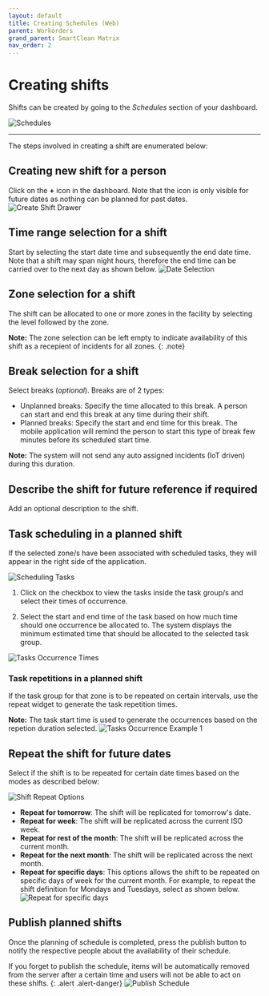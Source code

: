 ```yaml
---
layout: default
title: Creating Schedules (Web)
parent: Workorders
grand_parent: SmartClean Matrix
nav_order: 2
---
```

# Creating shifts

Shifts can be created by going to the _Schedules_ section of your dashboard.

![Schedules](https://www.smartclean.io/matrix/images/scheduleButton.png)

---

The steps involved in creating a shift are enumerated below:

## Creating new shift for a person
Click on the **&#x2B;** icon in the dashboard. Note that the icon is only visible for future dates as nothing can be planned for past dates.
![Create Shift Drawer](https://www.smartclean.io/matrix/images/createShiftWebDrawer.png)

## Time range selection for a shift
Start by selecting the start date time and subsequently the end date time. Note that a shift may span night hours, therefore the end time can be carried over to the next day as shown below.
![Date Selection](https://www.smartclean.io/matrix/images/dateSelection.png)

## Zone selection for a shift
The shift can be allocated to one or more zones in the facility by selecting the level followed by the zone.

**Note:** The zone selection can be left empty to indicate availability of this shift as a recepient of incidents for all zones.
{: .note}

## Break selection for a shift
Select breaks (_optional_). Breaks are of 2 types:
  - Unplanned breaks: Specify the time allocated to this break. A person can start and end this break at any time during their shift.
  - Planned breaks: Specify the start and end time for this break. The mobile application will remind the person to start this type of break few minutes before its scheduled start time.

  **Note:** The system will not send any auto assigned incidents (IoT driven) during this duration.

## Describe the shift for future reference if required
Add an optional description to the shift.

## Task scheduling in a planned shift
If the selected zone/s have been associated with scheduled tasks, they will appear in the right side of the application.

![Scheduling Tasks](https://www.smartclean.io/matrix/images/scheduledTasks.png)

1. Click on the checkbox to view the tasks inside the task group/s and select their times of occurrence.

2. Select the start and end time of the task based on how much time should one occurrence be allocated to. The system displays the minimum estimated time that should be allocated to the selected task group.

![Tasks Occurrence Times](https://www.smartclean.io/matrix/images/scheduledTasksOccurence.png)

### Task repetitions in a planned shift
If the task group for that zone is to be repeated on certain intervals, use the repeat widget to generate the task repetition times.

**Note:** The task start time is used to generate the occurrences based on the repetion duration selected.
![Tasks Occurrence Example 1](https://www.smartclean.io/matrix/images/scheduledTasksOccurenceEg1.png)

## Repeat the shift for future dates
Select if the shift is to be repeated for certain date times based on the modes as described below:

![Shift Repeat Options](https://www.smartclean.io/matrix/images/repeatShiftOptions.png)

  - **Repeat for tomorrow**: The shift will be replicated for tomorrow's date.
  - **Repeat for week**: The shift will be replicated across the current ISO week.
  - **Repeat for rest of the month**: The shift will be replicated across the current month.
  - **Repeat for the next month**: The shift will be replicated across the next month.
  - **Repeat for specific days**: This options allows the shift to be repeated on specific days of week for the current month. For example, to repeat the shift definition for Mondays and Tuesdays, select as shown below.
  ![Repeat for specific days](https://www.smartclean.io/matrix/images/repeatShiftSpecificDays.png)
  
## Publish planned shifts
Once the planning of schedule is completed, press the publish button to notify the respective people about the availability of their schedule.

If you forget to publish the schedule, items will be automatically removed from the server after a certain time and users will not be able to act on these shifts.
{: .alert .alert-danger}
![Publish Schedule](https://www.smartclean.io/matrix/images/publishSchedule.png)
